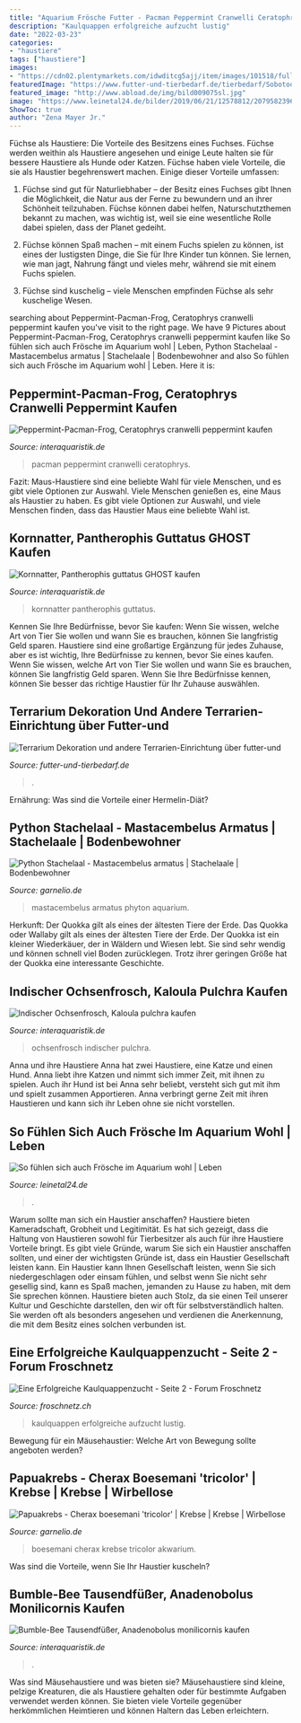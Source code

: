 ```yaml
---
title: "Aquarium Frösche Futter - Pacman Peppermint Cranwelli Ceratophrys"
description: "Kaulquappen erfolgreiche aufzucht lustig"
date: "2022-03-23"
categories:
- "haustiere"
tags: ["haustiere"]
images:
- "https://cdn02.plentymarkets.com/idwditcg5ajj/item/images/101518/full/Kornnatter-Pantherophis-guttatus-Ghost-13.jpg"
featuredImage: "https://www.futter-und-tierbedarf.de/tierbedarf/Sobotoo/Pinienrinde-fuer-Reptilien,-natuerliche-Rinde,-Dekoration-fuer-Reptilien,-Substrat,-Matte-fuer-Reptilien,-Schildkroeten,-Zubehoer-von-Sobotoo-38363779.jpg"
featured_image: "http://www.abload.de/img/bild009075sl.jpg"
image: "https://www.leinetal24.de/bilder/2019/06/21/12578812/2079582396-urn-newsml-dpa-com-20090101-190620-99-729878_large_4_3-2Cef.jpg"
ShowToc: true
author: "Zena Mayer Jr."
---
```



Füchse als Haustiere: Die Vorteile des Besitzens eines Fuchses.
Füchse werden weithin als Haustiere angesehen und einige Leute halten sie für bessere Haustiere als Hunde oder Katzen. Füchse haben viele Vorteile, die sie als Haustier begehrenswert machen. Einige dieser Vorteile umfassen:
1) Füchse sind gut für Naturliebhaber – der Besitz eines Fuchses gibt Ihnen die Möglichkeit, die Natur aus der Ferne zu bewundern und an ihrer Schönheit teilzuhaben. Füchse können dabei helfen, Naturschutzthemen bekannt zu machen, was wichtig ist, weil sie eine wesentliche Rolle dabei spielen, dass der Planet gedeiht.

2) Füchse können Spaß machen – mit einem Fuchs spielen zu können, ist eines der lustigsten Dinge, die Sie für Ihre Kinder tun können. Sie lernen, wie man jagt, Nahrung fängt und vieles mehr, während sie mit einem Fuchs spielen.

3) Füchse sind kuschelig – viele Menschen empfinden Füchse als sehr kuschelige Wesen.

	

		
searching about Peppermint-Pacman-Frog, Ceratophrys cranwelli peppermint kaufen you've visit to the right page. We have 9 Pictures about Peppermint-Pacman-Frog, Ceratophrys cranwelli peppermint kaufen like So fühlen sich auch Frösche im Aquarium wohl | Leben, Python Stachelaal - Mastacembelus armatus | Stachelaale | Bodenbewohner and also So fühlen sich auch Frösche im Aquarium wohl | Leben. Here it is:
		
    
## Peppermint-Pacman-Frog, Ceratophrys Cranwelli Peppermint Kaufen

<img loading=lazy src="https://cdn02.plentymarkets.com/idwditcg5ajj/item/images/101712/full/Ceratophrys-cranwelli-Peppermint-7.jpg" onerror="this.onerror=null;this.src='https://tse1.mm.bing.net/th?id=OIP.mMs1r6Y4PIVWQp9wZ4_yKwHaE8&amp;pid=15.1';" alt="Peppermint-Pacman-Frog, Ceratophrys cranwelli peppermint kaufen">

_Source: interaquaristik.de_

>pacman peppermint cranwelli ceratophrys. 

	

Fazit: Maus-Haustiere sind eine beliebte Wahl für viele Menschen, und es gibt viele Optionen zur Auswahl.
Viele Menschen genießen es, eine Maus als Haustier zu haben. Es gibt viele Optionen zur Auswahl, und viele Menschen finden, dass das Haustier Maus eine beliebte Wahl ist.

    
## Kornnatter, Pantherophis Guttatus GHOST Kaufen

<img loading=lazy src="https://cdn02.plentymarkets.com/idwditcg5ajj/item/images/101518/full/Kornnatter-Pantherophis-guttatus-Ghost-13.jpg" onerror="this.onerror=null;this.src='https://tse2.mm.bing.net/th?id=OIP.SWQR1ArIXOG6FhYYtKaDagHaE8&amp;pid=15.1';" alt="Kornnatter, Pantherophis guttatus GHOST kaufen">

_Source: interaquaristik.de_

>kornnatter pantherophis guttatus. 

	

Kennen Sie Ihre Bedürfnisse, bevor Sie kaufen: Wenn Sie wissen, welche Art von Tier Sie wollen und wann Sie es brauchen, können Sie langfristig Geld sparen.
Haustiere sind eine großartige Ergänzung für jedes Zuhause, aber es ist wichtig, Ihre Bedürfnisse zu kennen, bevor Sie eines kaufen. Wenn Sie wissen, welche Art von Tier Sie wollen und wann Sie es brauchen, können Sie langfristig Geld sparen. Wenn Sie Ihre Bedürfnisse kennen, können Sie besser das richtige Haustier für Ihr Zuhause auswählen.

    
## Terrarium Dekoration Und Andere Terrarien-Einrichtung über Futter-und

<img loading=lazy src="https://www.futter-und-tierbedarf.de/tierbedarf/Sobotoo/Pinienrinde-fuer-Reptilien,-natuerliche-Rinde,-Dekoration-fuer-Reptilien,-Substrat,-Matte-fuer-Reptilien,-Schildkroeten,-Zubehoer-von-Sobotoo-38363779.jpg" onerror="this.onerror=null;this.src='https://tse3.mm.bing.net/th?id=OIP.VkvF2bispCNb45YfbFWMsQHaHa&amp;pid=15.1';" alt="Terrarium Dekoration und andere Terrarien-Einrichtung über futter-und">

_Source: futter-und-tierbedarf.de_

>. 

	

Ernährung: Was sind die Vorteile einer Hermelin-Diät?

    
## Python Stachelaal - Mastacembelus Armatus | Stachelaale | Bodenbewohner

<img loading=lazy src="https://www.garnelio.de/media/image/f2/9d/14/500121a-Phyton-Stachelaal-Mastacembelus-armatus.jpg" onerror="this.onerror=null;this.src='https://tse3.mm.bing.net/th?id=OIP.Fi-v4Sh6FXV2A6h5-h6qsgHaF7&amp;pid=15.1';" alt="Python Stachelaal - Mastacembelus armatus | Stachelaale | Bodenbewohner">

_Source: garnelio.de_

>mastacembelus armatus phyton aquarium. 

	

Herkunft: Der Quokka gilt als eines der ältesten Tiere der Erde.
Das Quokka oder Wallaby gilt als eines der ältesten Tiere der Erde. Der Quokka ist ein kleiner Wiederkäuer, der in Wäldern und Wiesen lebt. Sie sind sehr wendig und können schnell viel Boden zurücklegen. Trotz ihrer geringen Größe hat der Quokka eine interessante Geschichte.

    
## Indischer Ochsenfrosch, Kaloula Pulchra Kaufen

<img loading=lazy src="https://cdn02.plentymarkets.com/idwditcg5ajj/item/images/102965/full/Indischer-Ochsenfrosch-Kaloula-pulchra-1.jpg" onerror="this.onerror=null;this.src='https://tse2.mm.bing.net/th?id=OIP.Z_Wm0pE6IBfB7yUoWy3QtwHaE8&amp;pid=15.1';" alt="Indischer Ochsenfrosch, Kaloula pulchra kaufen">

_Source: interaquaristik.de_

>ochsenfrosch indischer pulchra. 

	

Anna und ihre Haustiere
Anna hat zwei Haustiere, eine Katze und einen Hund. Anna liebt ihre Katzen und nimmt sich immer Zeit, mit ihnen zu spielen. Auch ihr Hund ist bei Anna sehr beliebt, versteht sich gut mit ihm und spielt zusammen Apportieren. Anna verbringt gerne Zeit mit ihren Haustieren und kann sich ihr Leben ohne sie nicht vorstellen.

    
## So Fühlen Sich Auch Frösche Im Aquarium Wohl | Leben

<img loading=lazy src="https://www.leinetal24.de/bilder/2019/06/21/12578812/2079582396-urn-newsml-dpa-com-20090101-190620-99-729878_large_4_3-2Cef.jpg" onerror="this.onerror=null;this.src='https://tse2.mm.bing.net/th?id=OIP.ydokX_YIHR6eL8dL0RsksQHaEK&amp;pid=15.1';" alt="So fühlen sich auch Frösche im Aquarium wohl | Leben">

_Source: leinetal24.de_

>. 

	

Warum sollte man sich ein Haustier anschaffen?
Haustiere bieten Kameradschaft, Grobheit und Legitimität. Es hat sich gezeigt, dass die Haltung von Haustieren sowohl für Tierbesitzer als auch für ihre Haustiere Vorteile bringt. Es gibt viele Gründe, warum Sie sich ein Haustier anschaffen sollten, und einer der wichtigsten Gründe ist, dass ein Haustier Gesellschaft leisten kann. Ein Haustier kann Ihnen Gesellschaft leisten, wenn Sie sich niedergeschlagen oder einsam fühlen, und selbst wenn Sie nicht sehr gesellig sind, kann es Spaß machen, jemanden zu Hause zu haben, mit dem Sie sprechen können. Haustiere bieten auch Stolz, da sie einen Teil unserer Kultur und Geschichte darstellen, den wir oft für selbstverständlich halten. Sie werden oft als besonders angesehen und verdienen die Anerkennung, die mit dem Besitz eines solchen verbunden ist.

    
## Eine Erfolgreiche Kaulquappenzucht - Seite 2 - Forum Froschnetz

<img loading=lazy src="http://www.abload.de/img/bild009075sl.jpg" onerror="this.onerror=null;this.src='https://tse1.mm.bing.net/th?id=OIP.Or40adpqopKpsJ4FiAqxFwHaFj&amp;pid=15.1';" alt="Eine Erfolgreiche Kaulquappenzucht - Seite 2 - Forum Froschnetz">

_Source: froschnetz.ch_

>kaulquappen erfolgreiche aufzucht lustig. 

	

Bewegung für ein Mäusehaustier: Welche Art von Bewegung sollte angeboten werden?

    
## Papuakrebs - Cherax Boesemani &#039;tricolor&#039; | Krebse | Krebse | Wirbellose

<img loading=lazy src="https://www.garnelio.de/media/image/45/c7/71/IMG-8934-boesemani-tricolorbRPQGhE6NDRYr.jpg" onerror="this.onerror=null;this.src='https://tse3.mm.bing.net/th?id=OIP.VmH_3vEWvGEeISB9yffHZgHaE8&amp;pid=15.1';" alt="Papuakrebs - Cherax boesemani &#039;tricolor&#039; | Krebse | Krebse | Wirbellose">

_Source: garnelio.de_

>boesemani cherax krebse tricolor akwarium. 

	

Was sind die Vorteile, wenn Sie Ihr Haustier kuscheln?

    
## Bumble-Bee Tausendfüßer, Anadenobolus Monilicornis Kaufen

<img loading=lazy src="https://cdn02.plentymarkets.com/idwditcg5ajj/item/images/102984/full/Bumble-Bee-Tausendfuesser-Anadenobolus-monilicornis-1.jpg" onerror="this.onerror=null;this.src='https://tse3.mm.bing.net/th?id=OIP.-uMKCTkdqu3p7p771htGggHaE8&amp;pid=15.1';" alt="Bumble-Bee Tausendfüßer, Anadenobolus monilicornis kaufen">

_Source: interaquaristik.de_

>. 

	

Was sind Mäusehaustiere und was bieten sie?
Mäusehaustiere sind kleine, pelzige Kreaturen, die als Haustiere gehalten oder für bestimmte Aufgaben verwendet werden können. Sie bieten viele Vorteile gegenüber herkömmlichen Heimtieren und können Haltern das Leben erleichtern.

